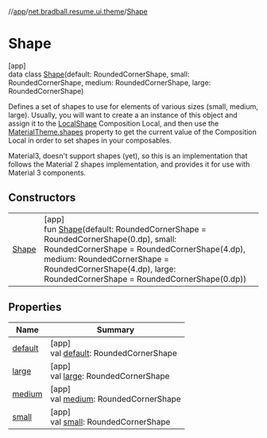 //[app](../../../index.md)/[net.bradball.resume.ui.theme](../index.md)/[Shape](index.md)

# Shape

[app]\
data class [Shape](index.md)(default: RoundedCornerShape, small: RoundedCornerShape, medium: RoundedCornerShape, large: RoundedCornerShape)

Defines a set of shapes to use for elements of various sizes (small, medium, large). Usually, you will want to create a an instance of this object and assign it to the [LocalShape](../-local-shape.md) Composition Local, and then use the [MaterialTheme.shapes](../shapes.md) property to get the current value of the Composition Local in order to set shapes in your composables.

Material3, doesn't support shapes (yet), so this is an implementation that follows the Material 2 shapes implementation, and provides it for use with Material 3 components.

## Constructors

| | |
|---|---|
| [Shape](-shape.md) | [app]<br>fun [Shape](-shape.md)(default: RoundedCornerShape = RoundedCornerShape(0.dp), small: RoundedCornerShape = RoundedCornerShape(4.dp), medium: RoundedCornerShape = RoundedCornerShape(4.dp), large: RoundedCornerShape = RoundedCornerShape(0.dp)) |

## Properties

| Name | Summary |
|---|---|
| [default](default.md) | [app]<br>val [default](default.md): RoundedCornerShape |
| [large](large.md) | [app]<br>val [large](large.md): RoundedCornerShape |
| [medium](medium.md) | [app]<br>val [medium](medium.md): RoundedCornerShape |
| [small](small.md) | [app]<br>val [small](small.md): RoundedCornerShape |
